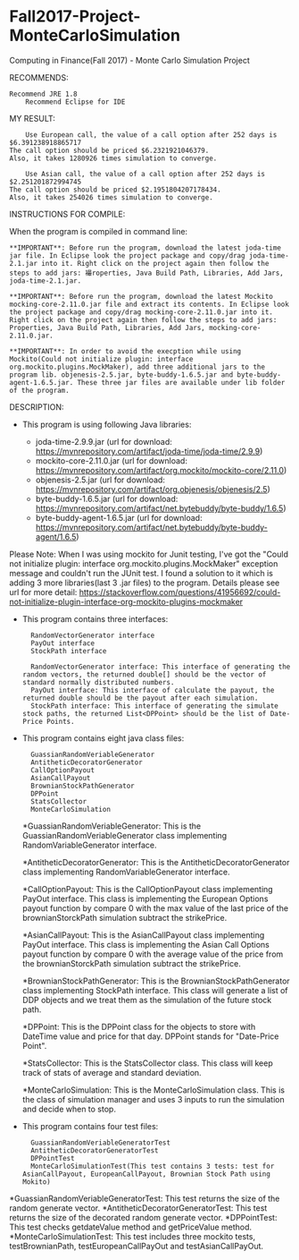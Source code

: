 # Fall2017-Project-MonteCarloSimulation

Computing in Finance(Fall 2017) - Monte Carlo Simulation Project

RECOMMENDS:

	Recommend JRE 1.8
     	Recommend Eclipse for IDE

MY RESULT:

      	Use European call, the value of a call option after 252 days is $6.391238918865717
	The call option should be priced $6.2321921046379. 
	Also, it takes 1280926 times simulation to converge. 
	
      	Use Asian call, the value of a call option after 252 days is $2.251201872994745 
	The call option should be priced $2.1951804207178434. 
	Also, it takes 254026 times simulation to converge. 

INSTRUCTIONS FOR COMPILE:

When the program is compiled in command line:	

	**IMPORTANT**: Before run the program, download the latest joda-time jar file. In Eclipse look the project package and copy/drag joda-time-2.1.jar into it. Right click on the project again then follow the steps to add jars: 襊roperties, Java Build Path, Libraries, Add Jars, joda-time-2.1.jar. 

	**IMPORTANT**: Before run the program, download the latest Mockito mocking-core-2.11.0.jar file and extract its contents. In Eclipse look the project package and copy/drag mocking-core-2.11.0.jar into it. Right click on the project again then follow the steps to add jars: Properties, Java Build Path, Libraries, Add Jars, mocking-core-2.11.0.jar. 
	
	**IMPORTANT**: In order to avoid the execption while using Mockito(Could not initialize plugin: interface org.mockito.plugins.MockMaker), add three additional jars to the program lib. objenesis-2.5.jar, byte-buddy-1.6.5.jar and byte-buddy-agent-1.6.5.jar. These three jar files are available under lib folder of the program.

DESCRIPTION:

* This program is using following Java libraries:

 	- joda-time-2.9.9.jar (url for download: https://mvnrepository.com/artifact/joda-time/joda-time/2.9.9)
 	- mockito-core-2.11.0.jar (url for download: https://mvnrepository.com/artifact/org.mockito/mockito-core/2.11.0)
 	- objenesis-2.5.jar (url for download: https://mvnrepository.com/artifact/org.objenesis/objenesis/2.5)
 	- byte-buddy-1.6.5.jar (url for download: https://mvnrepository.com/artifact/net.bytebuddy/byte-buddy/1.6.5)
	- byte-buddy-agent-1.6.5.jar (url for download: https://mvnrepository.com/artifact/net.bytebuddy/byte-buddy-agent/1.6.5)

 Please Note: When I was using mockito for Junit testing, I've got the "Could not initialize plugin: interface org.mockito.plugins.MockMaker" exception message and couldn't run the JUnit test. I found a solution to it which is adding 3 more libraries(last 3 .jar files) to the program. Details please see url for more detail: https://stackoverflow.com/questions/41956692/could-not-initialize-plugin-interface-org-mockito-plugins-mockmaker

* This program contains three interfaces:

		RandomVectorGenerator interface
		PayOut interface
		StockPath interface

		RandomVectorGenerator interface: This interface of generating the random vectors, the returned double[] should be the vector of standard normally distributed numbers.
		PayOut interface: This interface of calculate the payout, the returned double should be the payout after each simulation.
		StockPath interface: This interface of generating the simulate stock paths, the returned List<DPPoint> should be the list of Date-Price Points. 

* This program contains eight java class files:

		GuassianRandomVeriableGenerator
		AntitheticDecoratorGenerator
		CallOptionPayout
		AsianCallPayout
		BrownianStockPathGenerator
		DPPoint
		StatsCollector
		MonteCarloSimulation

	*GuassianRandomVeriableGenerator: This is the GuassianRandomVeriableGenerator class implementing RandomVariableGenerator interface.

	*AntitheticDecoratorGenerator: This is the AntitheticDecoratorGenerator class implementing RandomVariableGenerator interface.

	*CallOptionPayout: This is the CallOptionPayout class implementing PayOut interface. This class is implementing the European Options payout function by compare 0 with the max value of the last price of the brownianStorckPath simulation subtract the strikePrice.

	*AsianCallPayout: This is the AsianCallPayout class implementing PayOut interface. This class is implementing the Asian Call Options payout function by compare 0 with the average value of the price from the brownianStorckPath simulation subtract the strikePrice.

	*BrownianStockPathGenerator: This is the BrownianStockPathGenerator class implementing StockPath interface. This class will generate a list of DDP objects and we treat them as the simulation of the future stock path.

	*DPPoint: This is the DPPoint class for the objects to store with DateTime value and price for that day. DPPoint stands for "Date-Price Point".

	*StatsCollector: This is the StatsCollector class. This class will keep track of stats of average and standard deviation.

	*MonteCarloSimulation: This is the MonteCarloSimulation class. This is the class of simulation manager and uses 3 inputs to run the simulation and decide when to stop. 

* This program contains four test files:

		GuassianRandomVeriableGeneratorTest
		AntitheticDecoratorGeneratorTest
		DPPointTest
		MonteCarloSimulationTest(This test contains 3 tests: test for AsianCallPayout, EuropeanCallPayout, Brownian Stock Path using Mokito)

*GuassianRandomVeriableGeneratorTest: This test returns the size of the random generate vector. 
*AntitheticDecoratorGeneratorTest: This test returns the size of the decorated random generate vector.
*DPPointTest: This test checks getdateValue method and getPriceValue method. 
*MonteCarloSimulationTest: This test includes three mockito tests, testBrownianPath, testEuropeanCallPayOut and testAsianCallPayOut. 






